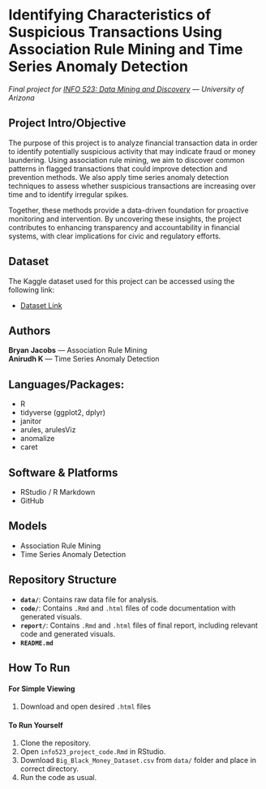 # Identifying Characteristics of Suspicious Transactions Using Association Rule Mining and Time Series Anomaly Detection
*Final project for [INFO 523: Data Mining and Discovery](https://infosci.arizona.edu/course/info-523-data-mining-and-discovery) — University of Arizona*
  
  
## Project Intro/Objective
The purpose of this project is to analyze financial transaction data in order to identify potentially suspicious activity that may indicate fraud or money laundering. Using association rule mining, we aim to discover common patterns in flagged transactions that could improve detection and prevention methods. We also apply time series anomaly detection techniques to assess whether suspicious transactions are increasing over time and to identify irregular spikes. 

Together, these methods provide a data-driven foundation for proactive monitoring and intervention. By uncovering these insights, the project contributes to enhancing transparency and accountability in financial systems, with clear implications for civic and regulatory efforts.
  
  
## Dataset
The Kaggle dataset used for this project can be accessed using the following link:
- [Dataset Link](https://www.kaggle.com/datasets/waqi786/global-black-money-transactions-dataset)
  
  
## Authors
**Bryan Jacobs** — Association Rule Mining  
**Anirudh K** — Time Series Anomaly Detection
  
  
## Languages/Packages:
* R
 * tidyverse (ggplot2, dplyr)
 * janitor
 * arules, arulesViz
 * anomalize
 * caret
  
  
## Software & Platforms
* RStudio / R Markdown
* GitHub


## Models
* Association Rule Mining
* Time Series Anomaly Detection
  
  
## Repository Structure
- **`data/`**: Contains raw data file for analysis.
- **`code/`**: Contains `.Rmd` and `.html` files of code documentation with generated visuals.
- **`report/`**: Contains `.Rmd` and `.html` files of final report, including relevant code and generated visuals.
- **`README.md`**
  
  
## How To Run
#### For Simple Viewing
1. Download and open desired `.html` files

#### To Run Yourself
1. Clone the repository.
2. Open `info523_project_code.Rmd` in RStudio.
3. Download `Big_Black_Money_Dataset.csv` from `data/` folder and place in correct directory.
4. Run the code as usual.

